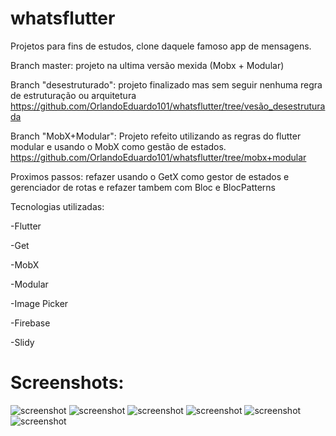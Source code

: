 # whatsflutter
Projetos para fins de estudos, clone daquele famoso app de mensagens.

Branch master: projeto na ultima versão mexida (Mobx + Modular)

Branch "desestruturado": projeto finalizado mas sem seguir nenhuma regra de estruturação ou arquitetura
https://github.com/OrlandoEduardo101/whatsflutter/tree/vesão_desestruturada

Branch "MobX+Modular": Projeto refeito utilizando as regras do flutter modular e usando o MobX como gestão de estados.
https://github.com/OrlandoEduardo101/whatsflutter/tree/mobx+modular

Proximos passos: refazer usando o GetX como gestor de estados e gerenciador de rotas e refazer tambem com Bloc e BlocPatterns

Tecnologias utilizadas:

-Flutter

-Get

-MobX

-Modular

-Image Picker

-Firebase

-Slidy

# Screenshots:

![screenshot](https://github.com/OrlandoEduardo101/whatsflutter/blob/master/assets/screenshot-2020-06-15_19.20.00.682.png?raw=true)
![screenshot](https://github.com/OrlandoEduardo101/whatsflutter/blob/master/assets/screenshot-2020-06-15_19.20.28.423.png?raw=true)
![screenshot](https://github.com/OrlandoEduardo101/whatsflutter/blob/master/assets/screenshot-2020-06-15_19.20.35.046.png?raw=true)
![screenshot](https://github.com/OrlandoEduardo101/whatsflutter/blob/master/assets/screenshot-2020-06-15_19.20.44.962.png?raw=true)
![screenshot](https://github.com/OrlandoEduardo101/whatsflutter/blob/master/assets/screenshot-2020-06-15_19.21.34.512.png?raw=true)
![screenshot](https://github.com/OrlandoEduardo101/whatsflutter/blob/master/assets/screenshot-2020-06-15_19.22.08.959.png?raw=true)

